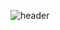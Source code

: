 ![header](https://capsule-render.vercel.app/api?type=Waving&reversal&true&color=gradient&height=400&section=header&text=Hello&nbsp;&nbsp;&nbsp;&nbsp;&nbsp;&nbsp;&nbsp;&nbsp;&nbsp;&nbsp;World!&fontSize=100&desc=Limemun's%20Idea&descSize=30&descAlign=47&descAlignY=67&animation=fadeIn)
